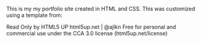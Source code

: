 This is my my portfolio site created in HTML and CSS.
This was customized using a template from:

Read Only by HTML5 UP
html5up.net | @ajlkn
Free for personal and commercial use under the CCA 3.0 license (html5up.net/license)
